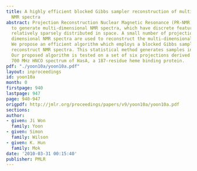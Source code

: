 ```yaml
---
title: A highly efficient blocked Gibbs sampler reconstruction of multidimensional
  NMR spectra
abstract: Projection Reconstruction Nuclear Magnetic Resonance (PR-NMR) is a new technique
  to generate multi-dimensional NMR spectra, which have discrete features that are
  relatively sparsely distributed in space. A small number of projections from lower
  dimensional NMR spectra are used to reconstruct the multi-dimensional NMR spectra.
  We propose an efficient algorithm which employs a blocked Gibbs sampler to accurately
  reconstruct NMR spectra. This statistical method generates samples in Bayesian scheme.
  Our proposed algorithm is tested on a set of six projections derived from the three-dimensional
  700 MHz HNCO spectrum of HasA, a 187-residue heme binding protein.
pdf: "./yoon10a/yoon10a.pdf"
layout: inproceedings
id: yoon10a
month: 0
firstpage: 940
lastpage: 947
page: 940-947
origpdf: http://jmlr.org/proceedings/papers/v9/yoon10a/yoon10a.pdf
sections: 
author:
- given: Ji Won
  family: Yoon
- given: Simon
  family: Wilson
- given: K. Hun
  family: Mok
date: '2010-03-31 00:15:40'
publisher: PMLR
---
```


